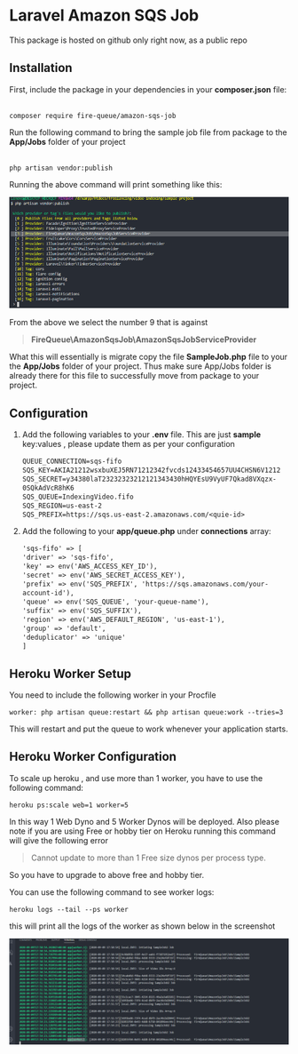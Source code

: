 
# Laravel Amazon SQS Job

  

This package is hosted on github only right now, as a public repo

  

## Installation

  

First, include the package in your dependencies in your **composer.json** file:

```

composer require fire-queue/amazon-sqs-job

```

  

Run the following command to bring the sample job file from package to the **App/Jobs** folder of your project

```

php artisan vendor:publish

```

Running the above command will print something like this:

![Screenshot](https://github.com/shujahm/video-indexing/blob/master/documents/Screenshot.png?raw=true)

  

From the above we select the number 9 that is against

> **FireQueue\AmazonSqsJob\AmazonSqsJobServiceProvider**

  

What this will essentially is migrate copy the file **SampleJob.php** file to your the **App/Jobs** folder of your project. Thus make sure App/Jobs folder is already there for this file to successfully move from package to your project.

  

## Configuration

  

1. Add the following variables to your **.env** file. This are just **sample** key:values , please update them as per your configuration

  

	```
	QUEUE_CONNECTION=sqs-fifo
	SQS_KEY=AKIA21212wsxbuXEJ5RN71212342fvcds12433454657UU4CHSN6V1212
	SQS_SECRET=y34380laT23232323212121343430hHQYEsU9VyUF7Qkad8VXqzx-0SQkAdVcR8hK6
	SQS_QUEUE=IndexingVideo.fifo
	SQS_REGION=us-east-2
	SQS_PREFIX=https://sqs.us-east-2.amazonaws.com/<quie-id>
	```

  

2. Add the following to your **app/queue.php** under **connections** array:

	```
	'sqs-fifo' => [
	'driver' => 'sqs-fifo',
	'key' => env('AWS_ACCESS_KEY_ID'),
	'secret' => env('AWS_SECRET_ACCESS_KEY'),
	'prefix' => env('SQS_PREFIX', 'https://sqs.amazonaws.com/your-account-id'),
	'queue' => env('SQS_QUEUE', 'your-queue-name'),
	'suffix' => env('SQS_SUFFIX'),
	'region' => env('AWS_DEFAULT_REGION', 'us-east-1'),
	'group' => 'default',
	'deduplicator' => 'unique'
	]
	```

  

## Heroku Worker Setup

You need to include the following worker in your Procfile

    worker: php artisan queue:restart && php artisan queue:work --tries=3
This will restart and put the queue to work whenever your application starts.

## Heroku Worker Configuration

To scale up heroku , and use more than 1 worker,  you have to use the following command:

    heroku ps:scale web=1 worker=5
In this way 1 Web Dyno and 5 Worker Dynos will be deployed. Also please note if you are using Free or hobby tier on Heroku running this command will give the following error

> Cannot update to more than 1 Free size dynos per process type.

So you have to upgrade to above free and hobby tier.

You can use the following command to see worker logs:

    heroku logs --tail --ps worker
    
this will print all the logs of the worker as shown below in the screenshot

![enter image description here](https://github.com/shujahm/video-indexing/blob/master/documents/Screenshot1.png?raw=true)
